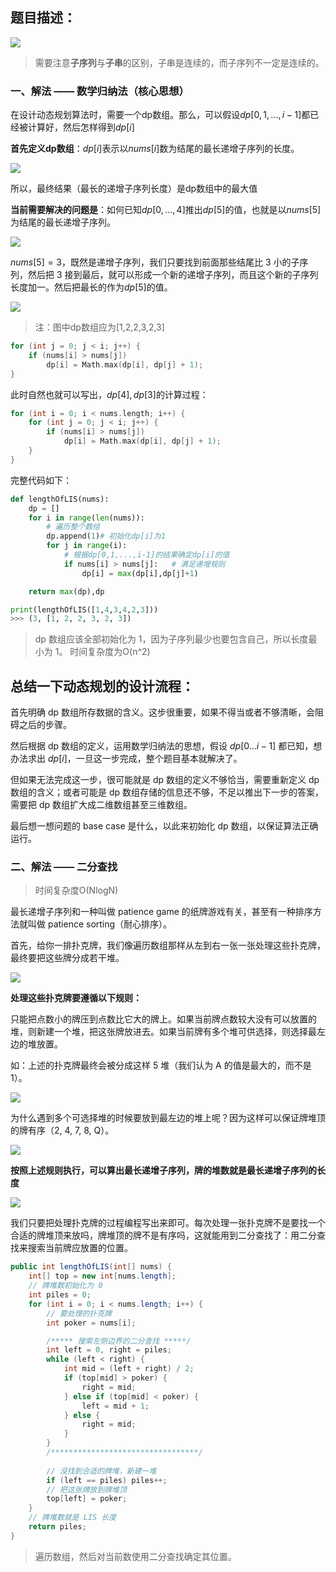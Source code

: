 ## 题目描述：

![](./image/最长递增子序列题目.png)

> 需要注意**子序列**与**子串**的区别，子串是连续的，而子序列不一定是连续的。

### 一、解法 —— 数学归纳法（核心思想）
在设计动态规划算法时，需要一个dp数组。那么，可以假设$dp[0,1,...,i-1]$都已经被计算好，然后怎样得到$dp[i]$

**首先定义dp数组**：$dp[i]$表示以$nums[i]$数为结尾的最长递增子序列的长度。

![](image/最长递增子序列算法过程.gif)

所以，最终结果（最长的递增子序列长度）是dp数组中的最大值

**当前需要解决的问题是**：如何已知$dp[0,...,4]$推出$dp[5]$的值，也就是以$nums[5]$为结尾的最长递增子序列。

![](./image/最长递增子序列状态转移.jpeg)

$nums[5] = 3$，既然是递增子序列，我们只要找到前面那些结尾比 3 小的子序列，然后把 3 接到最后，就可以形成一个新的递增子序列，而且这个新的子序列长度加一。然后把最长的作为$dp[5]$的值。

![](./image/最长递增子序列状态转移具体过程.gif)
> 注：图中dp数组应为[1,2,2,3,2,3]
```c++
for (int j = 0; j < i; j++) {
    if (nums[i] > nums[j]) 
        dp[i] = Math.max(dp[i], dp[j] + 1);
}
```

此时自然也就可以写出，$dp[4],dp[3]$的计算过程：
```c++
for (int i = 0; i < nums.length; i++) {
    for (int j = 0; j < i; j++) {
        if (nums[i] > nums[j]) 
            dp[i] = Math.max(dp[i], dp[j] + 1);
    }
}
```

完整代码如下：
```py
def lengthOfLIS(nums):
    dp = []
    for i in range(len(nums)):
        # 遍历整个数组
        dp.append(1)# 初始化dp[i]为1
        for j in range(i):
            # 根据dp[0,1,...,i-1]的结果确定dp[i]的值
            if nums[i] > nums[j]:   # 满足递增规则
                dp[i] = max(dp[i],dp[j]+1)

    return max(dp),dp

print(lengthOfLIS([1,4,3,4,2,3]))
>>> (3, [1, 2, 2, 3, 2, 3])
```
> dp 数组应该全部初始化为 1，因为子序列最少也要包含自己，所以长度最小为 1。
>    时间复杂度为O(n^2)

## 总结一下动态规划的设计流程：

首先明确 dp 数组所存数据的含义。这步很重要，如果不得当或者不够清晰，会阻碍之后的步骤。

然后根据 dp 数组的定义，运用数学归纳法的思想，假设 $dp[0...i-1]$ 都已知，想办法求出 $dp[i]$，一旦这一步完成，整个题目基本就解决了。

但如果无法完成这一步，很可能就是 dp 数组的定义不够恰当，需要重新定义 dp 数组的含义；或者可能是 dp 数组存储的信息还不够，不足以推出下一步的答案，需要把 dp 数组扩大成二维数组甚至三维数组。

最后想一想问题的 base case 是什么，以此来初始化 dp 数组，以保证算法正确运行。

### 二、解法 —— 二分查找
> 时间复杂度O(NlogN)

最长递增子序列和一种叫做 patience game 的纸牌游戏有关，甚至有一种排序方法就叫做 patience sorting（耐心排序）。

首先，给你一排扑克牌，我们像遍历数组那样从左到右一张一张处理这些扑克牌，最终要把这些牌分成若干堆。

![](\image\耐心排序_1.jpeg)

**处理这些扑克牌要遵循以下规则：**

只能把点数小的牌压到点数比它大的牌上。如果当前牌点数较大没有可以放置的堆，则新建一个堆，把这张牌放进去。如果当前牌有多个堆可供选择，则选择最左边的堆放置。

如：上述的扑克牌最终会被分成这样 5 堆（我们认为 A 的值是最大的，而不是 1）。

![](\image\耐心排序_2.jpeg)

为什么遇到多个可选择堆的时候要放到最左边的堆上呢？因为这样可以保证牌堆顶的牌有序（2, 4, 7, 8, Q）。

![](\image\耐心排序_3.jpeg)

**按照上述规则执行，可以算出最长递增子序列，牌的堆数就是最长递增子序列的长度**

![](\image\耐心排序_最长递增.jpeg)

我们只要把处理扑克牌的过程编程写出来即可。每次处理一张扑克牌不是要找一个合适的牌堆顶来放吗，牌堆顶的牌不是有序吗，这就能用到二分查找了：用二分查找来搜索当前牌应放置的位置。

```java
public int lengthOfLIS(int[] nums) {
    int[] top = new int[nums.length];
    // 牌堆数初始化为 0
    int piles = 0;
    for (int i = 0; i < nums.length; i++) {
        // 要处理的扑克牌
        int poker = nums[i];

        /***** 搜索左侧边界的二分查找 *****/
        int left = 0, right = piles;
        while (left < right) {
            int mid = (left + right) / 2;
            if (top[mid] > poker) {
                right = mid;
            } else if (top[mid] < poker) {
                left = mid + 1;
            } else {
                right = mid;
            }
        }
        /*********************************/
        
        // 没找到合适的牌堆，新建一堆
        if (left == piles) piles++;
        // 把这张牌放到牌堆顶
        top[left] = poker;
    }
    // 牌堆数就是 LIS 长度
    return piles;
}
```
> 遍历数组，然后对当前数使用二分查找确定其位置。